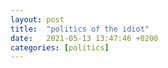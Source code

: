 ```yaml
---
layout: post
title:  "politics of the idiot"
date:   2021-05-13 13:47:46 +0200
categories: [politics]
---
```


